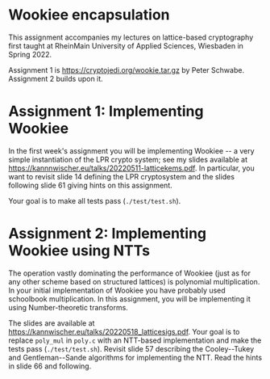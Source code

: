 # Wookiee encapsulation

This assignment accompanies my lectures on lattice-based cryptography
first taught at RheinMain University of Applied Sciences, Wiesbaden in
Spring 2022.

Assignment 1 is https://cryptojedi.org/wookie.tar.gz by Peter Schwabe.
Assignment 2 builds upon it.

# Assignment 1: Implementing Wookiee

In the first week's assignment you will be implementing Wookiee -- a very
simple instantiation of the LPR crypto system; see my slides available at https://kannnwischer.eu/talks/20220511-latticekems.pdf.
In particular, you want to revisit slide 14 defining the LPR cryptosystem
and the slides following slide 61 giving hints on this assignment.

Your goal is to make all tests pass (`./test/test.sh`).

# Assignment 2: Implementing Wookiee using NTTs

The operation vastly dominating the performance of Wookiee (just as for any
other scheme based on structured lattices) is polynomial multiplication.
In your initial implementation of Wookiee you have probably used schoolbook
multiplication. In this assignment, you will be implementing it using
Number-theoretic transforms.

The slides are available at https://kannwischer.eu/talks/20220518_latticesigs.pdf.
Your goal is to replace `poly_mul` in `poly.c` with an NTT-based implementation
and make the tests pass (`./test/test.sh`).
Revisit slide 57 describing the Cooley--Tukey and Gentleman--Sande algorithms for
implementing the NTT.
Read the hints in slide 66 and following.
